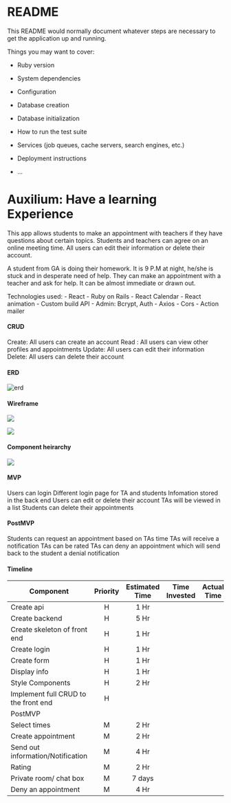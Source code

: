 # README

This README would normally document whatever steps are necessary to get the
application up and running.

Things you may want to cover:

* Ruby version

* System dependencies

* Configuration

* Database creation

* Database initialization

* How to run the test suite

* Services (job queues, cache servers, search engines, etc.)

* Deployment instructions

* ...
# Auxilium: Have a learning Experience

This app allows students to make an appointment with teachers if they have questions about certain topics. Students and teachers can agree on an online meeting time. All users can edit their information or delete their account. 

A student from GA is doing their homework. It is 9 P.M at night, he/she is stuck and in desperate need of help. They can make an appointment with a teacher and ask for help. It can be almost immediate or drawn out. 

Technologies used:
    - React
    - Ruby on Rails
    - React Calendar
    - React animation
    - Custom build API
    - Admin: Bcrypt, Auth
    - Axios
    - Cors
    - Action mailer
#### CRUD
Create: All users can create an account
Read : All users can view other profiles and appointments
Update: All users can edit their information
Delete: All users can delete their account

#### ERD

![erd](https://res.cloudinary.com/dyeho7qym/image/upload/v1570199113/Screen_Shot_2019-10-04_at_10.24.10_AM_vwy8i7.png) 

#### Wireframe

![](https://res.cloudinary.com/dyeho7qym/image/upload/a_0/v1570196806/Images/20191004_092633_gkh2ha.jpg)

![](https://res.cloudinary.com/dyeho7qym/image/upload/v1570196823/Images/20191004_094207_bejp9h.jpg)

#### Component heirarchy

![](https://res.cloudinary.com/dyeho7qym/image/upload/a_auto_right/v1570196837/Images/20191004_094401_ffikp5.jpg)

#### MVP

Users can login
Different login page for TA and students
Infomation stored in the back end
Users can edit or delete their account
TAs will be viewed in a list
Students can delete their appointments

#### PostMVP

Students can request an appointment based on TAs time
TAs will receive a notification
TAs can be rated
TAs can deny an appointment which will send back to the student a denial notification

#### Timeline 

| Component | Priority | Estimated Time | Time Invested | Actual Time |
| --- | :---: |  :---: | :---: | :---: |
| Create api | H |  1 Hr |  |  |
| Create backend | H | 5 Hr |  |  |
| Create skeleton of front end | H | 1 Hr |  |  |
| Create login | H | 1 Hr | |  |
| Create form | H | 1 Hr | 
| Display info | H | 1 Hr |  |  |
| Style Components | H | 2 Hr |  |  |
| Implement full CRUD to the front end | H |  |  |  |
| PostMVP | | | |
| Select times | M | 2 Hr |  |
| Create appointment | M | 2 Hr |  |
| Send out information/Notification | M | 4 Hr |  |   |
| Rating | M | 2 Hr |  |
| Private room/ chat box | M | 7 days |  |
| Deny an appointment | M | 4 Hr |  |